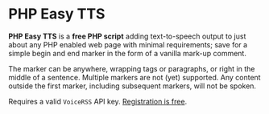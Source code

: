 # PHP Easy TTS

**PHP Easy TTS** is a **free PHP script** adding text-to-speech output to just about any PHP enabled web page with minimal requirements; save for a simple begin and end marker in the form of a vanilla mark-up comment.

The marker can be anywhere, wrapping tags or paragraphs, or right in the middle of a sentence. Multiple markers are not (yet) supported. Any content outside the first marker, including subsequent markers, will not be spoken.

Requires a valid `VoiceRSS` API key. [Registration is free](http://www.voicerss.org/registration.aspx).
